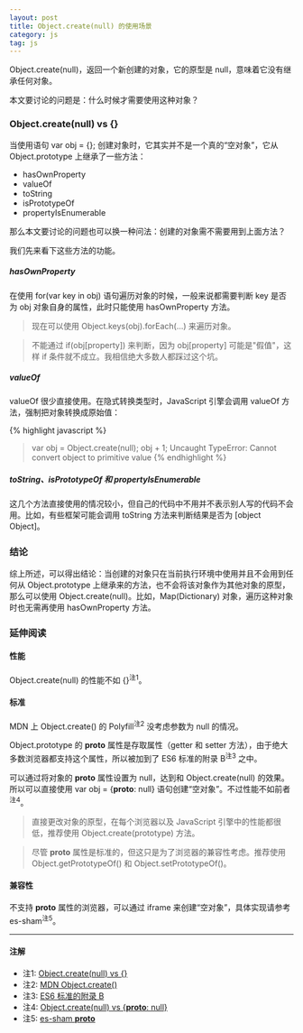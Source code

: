 ```yaml
---
layout: post
title: Object.create(null) 的使用场景
category: js
tag: js
---
```


Object.create(null)，返回一个新创建的对象，它的原型是 null，意味着它没有继承任何对象。

本文要讨论的问题是：什么时候才需要使用这种对象？

### Object.create(null) vs {}

当使用语句 var obj = {}; 创建对象时，它其实并不是一个真的“空对象”，它从 Object.prototype 上继承了一些方法：

  * hasOwnProperty
  * valueOf
  * toString
  * isPrototypeOf
  * propertyIsEnumerable

那么本文要讨论的问题也可以换一种问法：创建的对象需不需要用到上面方法？

我们先来看下这些方法的功能。

##### hasOwnProperty

在使用 for(var key in obj) 语句遍历对象的时候，一般来说都需要判断 key 是否为 obj 对象自身的属性，此时只能使用 hasOwnProperty 方法。

>现在可以使用 Object.keys(obj).forEach(...) 来遍历对象。

>不能通过 if(obj[property]) 来判断，因为 obj[property] 可能是"假值"，这样 if 条件就不成立。我相信绝大多数人都踩过这个坑。

##### valueOf

valueOf 很少直接使用。在隐式转换类型时，JavaScript 引擎会调用 valueOf 方法，强制把对象转换成原始值：

{% highlight javascript %}
> var obj = Object.create(null);
> obj + 1;
Uncaught TypeError: Cannot convert object to primitive value
{% endhighlight %}

##### toString、isPrototypeOf 和 propertyIsEnumerable

这几个方法直接使用的情况较小，但自己的代码中不用并不表示别人写的代码不会用。比如，有些框架可能会调用 toString 方法来判断结果是否为 [object Object]。

### 结论

综上所述，可以得出结论：当创建的对象只在当前执行环境中使用并且不会用到任何从 Object.prototype 上继承来的方法，也不会将该对象作为其他对象的原型，那么可以使用 Object.create(null)。比如，Map(Dictionary) 对象，遍历这种对象时也无需再使用 hasOwnProperty 方法。

### 延伸阅读

#### 性能

Object.create(null) 的性能不如 {}<sup>注1</sup>。

#### 标准

MDN 上 Object.create() 的 Polyfill<sup>注2</sup> 没考虑参数为 null 的情况。

Object.prototype 的 __proto__ 属性是存取属性（getter 和 setter 方法），由于绝大多数浏览器都支持这个属性，所以被加到了 ES6 标准的附录 B<sup>注3</sup> 之中。

可以通过将对象的 __proto__ 属性设置为 null，达到和 Object.create(null) 的效果。所以可以直接使用 var obj = {__proto__: null} 语句创建“空对象”。不过性能不如前者<sup>注4</sup>。

>直接更改对象的原型，在每个浏览器以及 JavaScript 引擎中的性能都很低，推荐使用 Object.create(prototype) 方法。

>尽管 __proto__ 属性是标准的，但这只是为了浏览器的兼容性考虑。推荐使用 Object.getPrototypeOf() 和 Object.setPrototypeOf()。


#### 兼容性

不支持 __proto__ 属性的浏览器，可以通过 iframe 来创建“空对象”，具体实现请参考 es-sham<sup>注5</sup>。

---

#### 注解
* 注1: [Object.create(null) vs {}](https://jsperf.com/object-create-null-vs-literal/2)
* 注2: [MDN Object.create()](https://developer.mozilla.org/en-US/docs/Web/JavaScript/Reference/Global_Objects/Object/create)
* 注3: [ES6 标准的附录 B](http://www.ecma-international.org/ecma-262/6.0/#sec-additional-properties-of-the-object.prototype-object)
* 注4: [Object.create(null) vs {__proto__: null}](https://jsperf.com/object-create-null-vs-literal/24)
* 注5: [es-sham __proto__](https://github.com/es-shims/es5-shim/blob/master/es5-sham.js#LC195)


[1]: http://stackoverflow.com/questions/32262809/is-it-bad-practice-to-use-object-createnull-versus
[2]: http://ferrante.pl/frontend/javascript/objectcreate-history-and-memory-leaks/
[3]: http://javascript.crockford.com/prototypal.html
[4]: http://www.devthought.com/2012/01/18/an-object-is-not-a-hash/
[5]: http://www.2ality.com/2012/01/objects-as-maps.html
[6]: http://hax.iteye.com/blog/1663476
[7]: https://www.nczonline.net/blog/2008/07/10/naked-javascript-objects/
